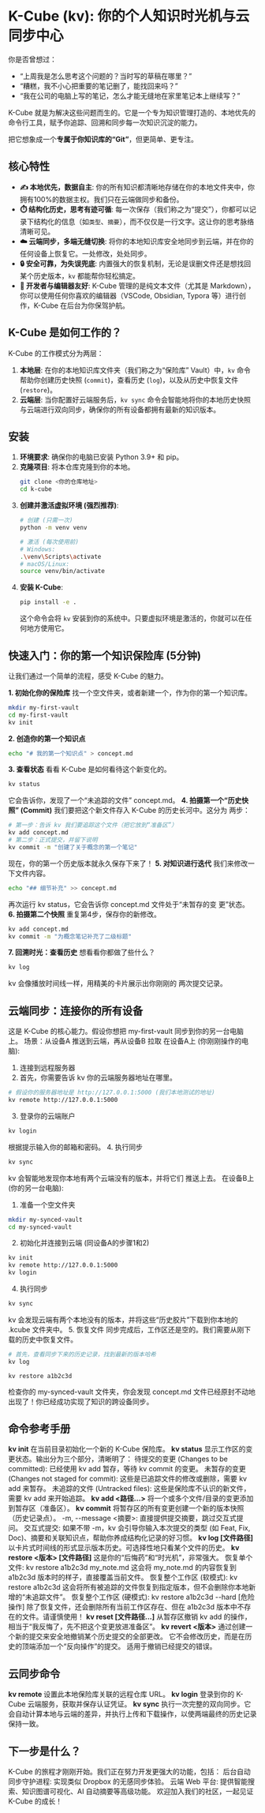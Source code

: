 # K-Cube (kv): 你的个人知识时光机与云同步中心

你是否曾想过：
- “上周我是怎么思考这个问题的？当时写的草稿在哪里？”
- “糟糕，我不小心把重要的笔记删了，能找回来吗？”
- “我在公司的电脑上写的笔记，怎么才能无缝地在家里笔记本上继续写？”

K-Cube 就是为解决这些问题而生的。它是一个专为知识管理打造的、本地优先的命令行工具，赋予你追踪、回溯和同步每一次知识沉淀的能力。

把它想象成一个**专属于你知识库的“Git”**，但更简单、更专注。

## 核心特性

- **✍️ 本地优先，数据自主**: 你的所有知识都清晰地存储在你的本地文件夹中，你拥有100%的数据主权。我们只在云端做同步和备份。
- **⏱️ 结构化历史，思考有迹可循**: 每一次保存（我们称之为“提交”），你都可以记录下结构化的信息（如`类型`、`摘要`），而不仅仅是一行文字。这让你的思考脉络清晰可见。
- **☁️ 云端同步，多端无缝切换**: 将你的本地知识库安全地同步到云端，并在你的任何设备上恢复它。一处修改，处处同步。
- **🔒 安全可靠，为失误兜底**: 内置强大的恢复机制，无论是误删文件还是想找回某个历史版本，`kv` 都能帮你轻松搞定。
- **🤝 开发者与编辑器友好**: K-Cube 管理的是纯文本文件（尤其是 Markdown），你可以使用任何你喜欢的编辑器（VSCode, Obsidian, Typora 等）进行创作，K-Cube 在后台为你保驾护航。

## K-Cube 是如何工作的？

K-Cube 的工作模式分为两层：

1.  **本地层**: 在你的本地知识库文件夹（我们称之为“保险库” Vault）中，`kv` 命令帮助你创建历史快照 (`commit`)，查看历史 (`log`)，以及从历史中恢复文件 (`restore`)。
2.  **云端层**: 当你配置好云端服务后，`kv sync` 命令会智能地将你的本地历史快照与云端进行双向同步，确保你的所有设备都拥有最新的知识版本。

## 安装

1.  **环境要求**: 确保你的电脑已安装 Python 3.9+ 和 pip。
2.  **克隆项目**: 将本仓库克隆到你的本地。
    ```bash
    git clone <你的仓库地址>
    cd k-cube
    ```
3.  **创建并激活虚拟环境 (强烈推荐)**:
    ```bash
    # 创建 (只需一次)
    python -m venv venv
    
    # 激活 (每次使用前)
    # Windows:
    .\venv\Scripts\activate
    # macOS/Linux:
    source venv/bin/activate
    ```
4.  **安装 K-Cube**:
    ```bash
    pip install -e .
    ```
    这个命令会将 `kv` 安装到你的系统中。只要虚拟环境是激活的，你就可以在任何地方使用它。

## 快速入门：你的第一个知识保险库 (5分钟)

让我们通过一个简单的流程，感受 K-Cube 的魅力。

**1. 初始化你的保险库**
找一个空文件夹，或者新建一个，作为你的第一个知识库。
```bash
mkdir my-first-vault
cd my-first-vault
kv init
```

**2. 创造你的第一个知识点**
```bash
echo "# 我的第一个知识点" > concept.md
```

<!-- 3. 查看状态
看看 K-Cube 是如何看待这个新变化的。
code
Bash
kv status
它会告诉你，发现了一个“未追踪的文件” concept.md。
4. 拍摄第一个“历史快照” (Commit)
我们要把这个新文件存入 K-Cube 的历史长河中。这分为两步：
code
Bash
# 第一步：告诉 kv 我们要追踪这个文件（把它放到“准备区”）
kv add concept.md

# 第二步：正式提交，并留下说明
kv commit -m "创建了关于概念的第一个笔记"
现在，你的第一个历史版本就永久保存下来了！
5. 对知识进行迭代
我们来修改一下文件内容。
code
Bash
echo "## 细节补充" >> concept.md
再次运行 kv status，它会告诉你 concept.md 文件处于“未暂存的变更”状态。
6. 拍摄第二个快照
重复第4步，保存你的新修改。
code
Bash
kv add concept.md
kv commit -m "为概念笔记补充了二级标题"
7. 回溯时光：查看历史
想看看你都做了些什么？
code
Bash
kv log
kv 会像播放时间线一样，用精美的卡片展示出你刚刚的两次提交记录。 -->

**3. 查看状态**
看看 K-Cube 是如何看待这个新变化的。
```bash
kv status
```
它会告诉你，发现了一个“未追踪的文件” concept.md。
**4. 拍摄第一个“历史快照” (Commit)**
我们要把这个新文件存入 K-Cube 的历史长河中。这分为
两步：
```bash
# 第一步：告诉 kv 我们要追踪这个文件（把它放到“准备区”）
kv add concept.md
# 第二步：正式提交，并留下说明
kv commit -m "创建了关于概念的第一个笔记"
```
现在，你的第一个历史版本就永久保存下来了！
**5. 对知识进行迭代**
我们来修改一下文件内容。
```bash
echo "## 细节补充" >> concept.md
```
再次运行 kv status，它会告诉你 concept.md 文件处于“未暂存的变
更”状态。
**6. 拍摄第二个快照**
重复第4步，保存你的新修改。
```bash
kv add concept.md
kv commit -m "为概念笔记补充了二级标题"
```
**7. 回溯时光：查看历史**
想看看你都做了些什么？
```bash
kv log
```
kv 会像播放时间线一样，用精美的卡片展示出你刚刚的
两次提交记录。

<!-- 云端同步：连接你的所有设备
这是 K-Cube 的核心能力。假设你想把 my-first-vault 同步到你的另一台电脑上。
场景：从设备A 推送到云端，再从设备B 拉取
在设备A上 (你刚刚操作的电脑):
1. 连接到远程服务器
首先，你需要告诉 kv 你的云端服务器地址在哪里。
code
Bash
# 假设你的服务器地址是 http://127.0.0.1:5000 (我们本地测试的地址)
kv remote http://127.0.0.1:5000
2. 登录你的云端账户
code
Bash
kv login
根据提示输入你的邮箱和密码。
3. 执行同步
code
Bash
kv sync
kv 会智能地发现你本地有两个云端没有的版本，并将它们推送上去。
在设备B上 (你的另一台电脑):
1. 准备一个空文件夹
code
Bash
mkdir my-synced-vault
cd my-synced-vault
2. 初始化并连接到云端 (同设备A的步骤1和2)
code
Bash
kv init
kv remote http://127.0.0.1:5000
kv login
3. 执行同步
code
Bash
kv sync
kv 会发现云端有两个本地没有的版本，并将这些“历史胶片”下载到你本地的 .kcube 文件夹中。
4. 恢复文件
同步完成后，工作区还是空的。我们需要从刚下载的历史中恢复文件。
code
Bash
# 首先，查看同步下来的历史记录，找到最新的版本哈希
kv log

# 假设最新的版本哈希是 a1b2c3d...
kv restore a1b2c3d
检查你的 my-synced-vault 文件夹，你会发现 concept.md 文件已经原封不动地出现了！你已经成功实现了知识的跨设备同步。
命令参考手册
kv init
在当前目录初始化一个新的 K-Cube 保险库。
kv status
显示工作区的变更状态。输出分为三个部分，清晰明了：
待提交的变更 (Changes to be committed): 已经使用 kv add 暂存，等待 kv commit 的变更。
未暂存的变更 (Changes not staged for commit): 这些是已追踪文件的修改或删除，需要 kv add 来暂存。
未追踪的文件 (Untracked files): 这些是保险库不认识的新文件，需要 kv add 来开始追踪。
kv add <路径...>
将一个或多个文件/目录的变更添加到暂存区（准备区）。
kv commit
将暂存区的所有变更创建一个新的版本快照（历史记录点）。
-m, --message <摘要>: 直接提供提交摘要，跳过交互式提问。
交互式提交: 如果不带 -m，kv 会引导你输入本次提交的类型 (如 Feat, Fix, Doc)、摘要和关联知识点，帮助你养成结构化记录的好习惯。
kv log [文件路径]
以卡片式时间线的形式显示版本历史。可选择性地只看某个文件的历史。
kv restore <版本> [文件路径]
这是你的“后悔药”和“时光机”，非常强大。
恢复单个文件: kv restore a1b2c3d my_note.md
这会将 my_note.md 的内容恢复到 a1b2c3d 版本时的样子，直接覆盖当前文件。
恢复整个工作区 (软模式): kv restore a1b2c3d
这会将所有被追踪的文件恢复到指定版本，但不会删除你本地新增的“未追踪文件”。
恢复整个工作区 (硬模式): kv restore a1b2c3d --hard
[危险操作] 除了恢复文件，还会删除所有当前工作区存在、但在 a1b2c3d 版本中不存在的文件。请谨慎使用！
kv reset [文件路径...]
从暂存区撤销 kv add 的操作，相当于“我反悔了，先不把这个变更放进准备区”。
kv revert <版本>
通过创建一个新的提交来安全地撤销某个历史提交的全部更改。它不会修改历史，而是在历史的顶端添加一个“反向操作”的提交。适用于撤销已经提交的错误。
云同步命令
kv remote <URL>
设置此本地保险库关联的远程仓库 URL。
kv login
登录到你的 K-Cube 云端服务，获取并保存认证凭证。
kv sync
执行一次完整的双向同步。它会自动计算本地与云端的差异，并执行上传和下载操作，以使两端最终的历史记录保持一致。
下一步是什么？
K-Cube 的旅程才刚刚开始。我们正在努力开发更强大的功能，包括：
后台自动同步守护进程: 实现类似 Dropbox 的无感同步体验。
云端 Web 平台: 提供智能搜索、知识图谱可视化、AI 自动摘要等高级功能。 -->

## 云端同步：连接你的所有设备
这是 K-Cube 的核心能力。假设你想把 my-first-vault 同步到你的另一台电脑上。
场景：从设备A 推送到云端，再从设备B 拉取
在设备A上 (你刚刚操作的电脑):
1. 连接到远程服务器
2. 首先，你需要告诉 kv 你的云端服务器地址在哪里。
```bash
# 假设你的服务器地址是 http://127.0.0.1:5000 (我们本地测试的地址)
kv remote http://127.0.0.1:5000
```
3. 登录你的云端账户
```bash
kv login
```
根据提示输入你的邮箱和密码。
4. 执行同步
```bash
kv sync
```
kv 会智能地发现你本地有两个云端没有的版本，并将它们
推送上去。
在设备B上 (你的另一台电脑):
1. 准备一个空文件夹
```bash
mkdir my-synced-vault
cd my-synced-vault
```
2. 初始化并连接到云端 (同设备A的步骤1和2)
```bash
kv init
kv remote http://127.0.0.1:5000
kv login
```
4. 执行同步
```bash
kv sync
```
kv 会发现云端有两个本地没有的版本，并将这些“历史胶片”下载到你本地的 .kcube 文件夹中。
5. 恢复文件
同步完成后，工作区还是空的。我们需要从刚下载的历史中恢复文件。
```bash
# 首先，查看同步下来的历史记录，找到最新的版本哈希  
kv log
```
```bash# 假设最新的版本哈希是 a1b2c3d...  
kv restore a1b2c3d
```
检查你的 my-synced-vault 文件夹，你会发现 concept.md 文件已经原封不动地出现了！你已经成功实现了知识的跨设备同步。
## 命令参考手册
**kv init**
在当前目录初始化一个新的 K-Cube 保险库。
**kv status**
显示工作区的变更状态。输出分为三个部分，清晰明了：
待提交的变更 (Changes to be committed): 已经使用 kv add 暂存，等待 kv commit 的变更。
未暂存的变更 (Changes not staged for commit): 这些是已追踪文件的修改或删除，需要 kv add 来暂存。
未追踪的文件 (Untracked files): 这些是保险库不认识的新文件，需要 kv add 来开始追踪。
**kv add <路径...>**
将一个或多个文件/目录的变更添加到暂存区（准备区）。
**kv commit**
将暂存区的所有变更创建一个新的版本快照（历史记录点）。
-m, --message <摘要>: 直接提供提交摘要，跳过交互式提问。
交互式提交: 如果不带 -m，kv 会引导你输入本次提交的类型 (如 Feat, Fix, Doc)、摘要和关联知识点，帮助你养成结构化记录的好习惯。
**kv log [文件路径]**
以卡片式时间线的形式显示版本历史。可选择性地只看某个文件的历史。
**kv restore <版本> [文件路径]**
这是你的“后悔药”和“时光机”，非常强大。
恢复单个文件: kv restore a1b2c3d my_note.md
这会将 my_note.md 的内容恢复到 a1b2c3d 版本时的样子，直接覆盖当前文件。
恢复整个工作区 (软模式): kv restore a1b2c3d
这会将所有被追踪的文件恢复到指定版本，但不会删除你本地新增的“未追踪文件”。
恢复整个工作区 (硬模式): kv restore a1b2c3d --hard
[危险操作] 除了恢复文件，还会删除所有当前工作区存在、但在 a1b2c3d 版本中不存在的文件。请谨慎使用！
**kv reset [文件路径...]**
从暂存区撤销 kv add 的操作，相当于“我反悔了，先不把这个变更放进准备区”。
**kv revert <版本>**
通过创建一个新的提交来安全地撤销某个历史提交的全部更改。 它不会修改历史，而是在历史的顶端添加一个“反向操作”的提交。 适用于撤销已经提交的错误。
## 云同步命令
**kv remote <URL>**
设置此本地保险库关联的远程仓库 URL。
**kv login**
登录到你的 K-Cube 云端服务，获取并保存认证凭证。
**kv sync**
执行一次完整的双向同步。它会自动计算本地与云端的差异，并执行上传和下载操作，以使两端最终的历史记录保持一致。
## 下一步是什么？
K-Cube 的旅程才刚刚开始。我们正在努力开发更强大的功能，包括：
后台自动同步守护进程: 实现类似 Dropbox 的无感同步体验。
云端 Web 平台: 提供智能搜索、知识图谱可视化、AI 自动摘要等高级功能。
欢迎加入我们的社区，一起见证 K-Cube 的成长！
